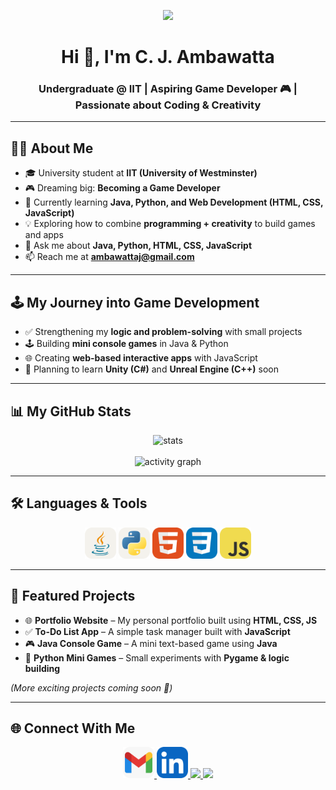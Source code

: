 <p align="center">
  <img src="https://github.com/7oSkaaa/7oSkaaa/blob/main/Images/about_me.gif?raw=true" width="100px">
</p>

<h1 align="center">Hi 👋, I'm C. J. Ambawatta</h1>
<h3 align="center">Undergraduate @ IIT | Aspiring Game Developer 🎮 | Passionate about Coding & Creativity</h3>

---

## 👨‍💻 About Me  

- 🎓 University student at **IIT (University of Westminster)**  
- 🎮 Dreaming big: **Becoming a Game Developer**  
- 🌱 Currently learning **Java, Python, and Web Development (HTML, CSS, JavaScript)**  
- 💡 Exploring how to combine **programming + creativity** to build games and apps  
- 💬 Ask me about **Java, Python, HTML, CSS, JavaScript**  
- 📫 Reach me at **ambawattaj@gmail.com**  

---

## 🕹️ My Journey into Game Development  

- ✅ Strengthening my **logic and problem-solving** with small projects  
- 🕹️ Building **mini console games** in Java & Python  
- 🌐 Creating **web-based interactive apps** with JavaScript  
- 🚀 Planning to learn **Unity (C#)** and **Unreal Engine (C++)** soon  

---

## 📊 My GitHub Stats  

<p align="center">
  <img src="https://github-readme-stats.vercel.app/api?username=chami123jano&theme=tokyonight&show_icons=true" alt="stats" />
  <br><br>
  <img src="https://github-readme-activity-graph.vercel.app/graph?username=chami123jano&theme=tokyo-night&hide_border=true" alt="activity graph" />
</p>

---

## 🛠️ Languages & Tools  

<p align="center">
  <img src="https://github.com/tandpfun/skill-icons/blob/main/icons/Java-Light.svg" width="50px"/>
  <img src="https://github.com/tandpfun/skill-icons/blob/main/icons/Python-Light.svg" width="50px"/>
  <img src="https://github.com/tandpfun/skill-icons/blob/main/icons/HTML.svg" width="50px"/>
  <img src="https://github.com/tandpfun/skill-icons/blob/main/icons/CSS.svg" width="50px"/>
  <img src="https://github.com/tandpfun/skill-icons/blob/main/icons/JavaScript.svg" width="50px"/>
</p>

---

## 📂 Featured Projects  

- 🌐 **Portfolio Website** – My personal portfolio built using **HTML, CSS, JS**  
- ✅ **To-Do List App** – A simple task manager built with **JavaScript**  
- 🎮 **Java Console Game** – A mini text-based game using **Java**  
- 🐍 **Python Mini Games** – Small experiments with **Pygame & logic building**  

*(More exciting projects coming soon 🚀)*  

---

## 🌐 Connect With Me  

<p align="center">
  <a href="mailto:ambawattaj@gmail.com">
    <img src="https://github.com/tandpfun/skill-icons/blob/main/icons/Gmail-Light.svg" width="50px"/>
  </a>
  <a href="https://www.linkedin.com/in/chamindu-ambawatta-b62653362/" target="_blank">
    <img src="https://github.com/tandpfun/skill-icons/blob/main/icons/LinkedIn.svg" width="50px"/>
  </a>
  <a href="https://www.instagram.com/cj_.______" target="_blank">
    <img src="https://www.edigitalagency.com.au/wp-content/uploads/new-Instagram-icon-png-full-colour.png" width="50px"/>
  </a>
  <a href="https://www.facebook.com/chamindu.ambawatta.3" target="_blank">
    <img src="https://cdn-icons-png.flaticon.com/512/733/733547.png" width="50px"/>
  </a>
</p>
